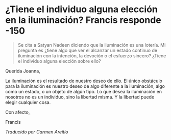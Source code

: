 # ¿Tiene el individuo alguna elección en la iluminación? Francis responde -150

>Se cita a Satyan Nadeen diciendo que la iluminación es una lotería. Mi pregunta es ¿tiene algo que ver el alcanzar un estado continuo de iluminación con la intención, la devoción o el esfuerzo sincero? ¿Tiene el individuo alguna elección sobre ello?

Querida Joanna,

La iluminación es el resultado de nuestro deseo de ello. El único obstáculo para la iluminación es nuestro deseo de algo diferente a la iluminación, algo como un estado, o un objeto de algún tipo. Lo que desea la iluminación en nosotros no es un individuo, sino la libertad misma. Y la libertad puede elegir cualquier cosa.

Con afecto,

Francis

_Traducido por Carmen Areitio_

